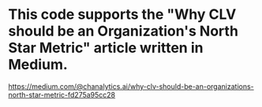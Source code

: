 # This code supports the "Why CLV should be an Organization's North Star Metric" article written in Medium.
https://medium.com/@chanalytics.ai/why-clv-should-be-an-organizations-north-star-metric-fd275a95cc28

